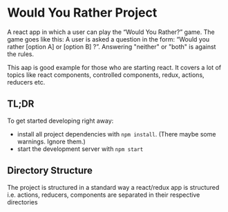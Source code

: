 # Would You Rather Project

A react app in which a user can play the “Would You Rather?” game. The game goes like this: A user is asked a question in the form: “Would you rather [option A] or [option B] ?”. Answering "neither" or "both" is against the rules.

This aap is good example for those who are starting react. It covers a lot of topics like react components, controlled components, redux, actions, reducers etc.

## TL;DR

To get started developing right away:

* install all project dependencies with `npm install`. (There maybe some warnings. Ignore them.)
* start the development server with `npm start`

## Directory Structure

The project is structured in a standard way a react/redux app is structured i.e. actions, reducers, components are separated in their respective directories
